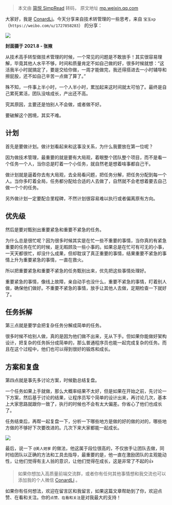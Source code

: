 > 本文由 [简悦 SimpRead](http://ksria.com/simpread/) 转码， 原文地址 [mp.weixin.qq.com](https://mp.weixin.qq.com/s/3LbidS2JsxXXm_M1mQGe6g)

大家好，我是 [ConardLi](https://mp.weixin.qq.com/s?__biz=Mzk0MDMwMzQyOA==&mid=2247493407&idx=1&sn=41b8782a3bdc75b211206b06e1929a58&chksm=c2e11234f5969b22a0d7fd50ec32be9df13e2caeef186b30b5d653836b0725def8ccd58a56cf&scene=21#wechat_redirect)。今天分享来自技术转管理的一些思考，来自 `宝玉xp`（`https://weibo.com/u/1727858283`） 的分享：

![](https://mmbiz.qpic.cn/mmbiz_jpg/e5Dzv8p9XdQtTHIZmoyyibJhLW4VpBUrpONKY75jObtJ6cEVKdFg6Ag5EBvlGmS2sNtKnWE1jPooSic0pfAVnacQ/640?wx_fmt=jpeg)

**封面摄于 2021.8 - 张掖**

从技术高手转型做技术管理的时候，一个常见的问题是不敢放手！其实很容易理解，毕竟其他人水平不够，时间和质量肯定不如自己做的好，很多时候就想：“这活我半小时就搞定了，要是交给你做，一周才能做完，我还得搭进去一小时辅导和擦屁股，还不如自己辛苦一点做了算了。”  

殊不知，一件事上半小时，一个人半小时，累加起来这时间就太可怕了。最终是自己累死累活，团队没啥成长，产出还不高。

究其原因，主要还是怕别人不会做，或者做不好。

[](https://mp.weixin.qq.com/s?__biz=Mzk0MDMwMzQyOA==&mid=2247493407&idx=1&sn=41b8782a3bdc75b211206b06e1929a58&chksm=c2e11234f5969b22a0d7fd50ec32be9df13e2caeef186b30b5d653836b0725def8ccd58a56cf&scene=21#wechat_redirect)要破解这个困境，其实不难。

计划
--

首先是要做计划。做计划看起来和这事没关系，为什么我要放在第一位呢？

因为做技术管理，最重要的就是要有大局观，着眼整个团队整个项目，而不是看一个任务一个人，当你总是盯着一个小任务，就自然老是想着啥事都自己干。

做计划就是逼着你去有大局观，去全局看问题，把任务分解，把任务分配到每一个人。当你多盯着全局，任务都分配给合适的人去做了，自然就不会老想着要去自己做一个个的任务。

另外做计划一定要配合里程碑，不然计划很容易难以执行或者偏离原有方向。

优先级
---

然后是要对甄别出重要紧急和重要不紧急的任务。

为什么总是很忙呢？因为很多时候其实是在忙一些不重要的事情，当你真的有紧急重要的任务在忙的时候，是无暇顾及一些小事的。如果总是在忙可有可无的小事，一天天都很忙，却没什么成果，但却耽误了真正重要的事情，结果重要不紧急的事情上升为重要紧急的事情，一直在救火。

所以把重要紧急和重要不紧急的任务甄别出来，优先把这些事情处理好。

重要紧急的事情，像线上故障，亲自动手也没什么，重要不紧急的事情，盯着别人做，确保他们做好。不重要不紧急的事情，放手让其他人去做，定期检查一下就好了。

任务拆解
----

第三点就是要学会把复杂任务分解成简单的任务。

很多时候不给别人做，真的是因为他们做不出来，无从下手。但如果你能做好架构设计，把复杂的任务拆分成简单的，那么普通程序员也能一起完成复杂的任务。而且在这个过程中，他们也可以得到很好的锻炼和成长。

方案和复盘
-----

第四点就是事先多讨论方案，时候勤总结复盘。

一个任务如果上手就做，那么大概率结果不太好，但是如果在开始之前，先讨论一下方案，然后基于讨论的结果，让程序员写个简单的设计出来，再讨论几次，基本上大家思路就跟你一致了，执行的时候也不会有太大偏差。你省心了他们也成长了。

任务结束后，再帮一起复盘一下，分析一下哪些地方是做的好的做的对的，哪些地方做的不够好下次要改进的。几次下来大家都能一起成长。

![](https://mmbiz.qpic.cn/mmbiz_png/e5Dzv8p9XdQtTHIZmoyyibJhLW4VpBUrpicBQK0Mjq5zSHP6o20WXniajSwDrP2licr9pLHWlnH4pNBc2kXAgkJ4Ag/640?wx_fmt=png)

最后，说一下 `@美人她爹` 的做法，他这属于段位很高的，不仅放手让团队去做，同时给团队以正确的方法和工具去指导，最重要的是，他一直在激励团队的主观能动性，让他们觉得有主人翁的意识，让他们觉得在成长，这是非常了不起的👍

> 如果你想加入高质量前端交流群，或者你有任何其他事情想和我交流也可以添加我的个人微信 [ConardLi](https://mp.weixin.qq.com/s?__biz=Mzk0MDMwMzQyOA==&mid=2247493407&idx=1&sn=41b8782a3bdc75b211206b06e1929a58&chksm=c2e11234f5969b22a0d7fd50ec32be9df13e2caeef186b30b5d653836b0725def8ccd58a56cf&scene=21#wechat_redirect) 。

如果你有任何想法，欢迎在留言区和我留言，如果这篇文章帮助到了你，欢迎点赞、在看和关注。你的`点赞、在看和关注`是对我最大的支持！
